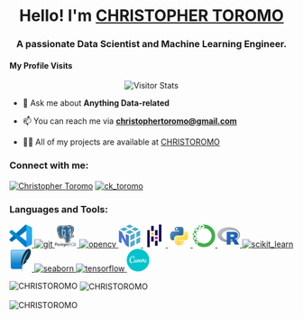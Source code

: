 <h1 align="center"> Hello! I'm <a href="https://CHRISTOROMO.github.io/My-Portfolio/index.html">CHRISTOPHER TOROMO</a> </h1>

<h3 align="center">A passionate Data Scientist and Machine Learning Engineer.</h3>

#### My Profile Visits 

<div align="center">
        <img alt="Visitor Stats" 
            src="https://widgetbite.com/stats/ChristopherToromo"/>  
    </div>

- 💬 Ask me about **Anything Data-related**

- 📫 You can reach me via **christophertoromo@gmail.com**

- 👨‍💻 All of my projects are available at [CHRISTOROMO](https://github.com/CHRISTOROMO?tab=repositories)

<h3 align="left">Connect with me:</h3>
<p align="left">
<a href="https://linkedin.com/in/ctoromo" target="Blank"><img align="center" src="https://raw.githubusercontent.com/rahuldkjain/github-profile-readme-generator/master/src/images/icons/Social/linked-in-alt.svg" alt="Christopher Toromo" height="30" width="40" /></a>
<a href="https://twitter.com/ck_toromo" target="blank"><img align="center" src="https://cdn.jsdelivr.net/npm/simple-icons@3.0.1/icons/twitter.svg" alt="ck_toromo" height="30" width="40" /></a>

<h3 align="left">Languages and Tools:</h3>
<p align="left"> 
<a href="https://www.code.visualstudio.com" target="_blank" rel="noreferrer"> <img src="https://github.com/devicons/devicon/blob/master/icons/vscode/vscode-original.svg" alt="r" width="40" height="40"/> </a>
<a href="https://git-scm.com/" target="_blank" rel="noreferrer"> <img src="https://www.vectorlogo.zone/logos/git-scm/git-scm-icon.svg" alt="git" width="40" height="40"/> </a> 
<a href="https://www.postgresql.org" target="_blank"> <img src="https://raw.githubusercontent.com/devicons/devicon/master/icons/postgresql/postgresql-original-wordmark.svg" alt="postgresql" width="40" height="40"/> </a> 
<a href="https://opencv.org/" target="_blank" rel="noreferrer"> <img src="https://www.vectorlogo.zone/logos/opencv/opencv-icon.svg" alt="opencv" width="40" height="40"/> </a> 
<a href="https://numpy.org/" target="_blank" rel="noreferrer"> <img src="https://github.com/devicons/devicon/blob/master/icons/numpy/numpy-original.svg" alt="pandas" width="40" height="40"/> </a> 
<a href="https://pandas.pydata.org/" target="_blank" rel="noreferrer"> <img src="https://raw.githubusercontent.com/devicons/devicon/2ae2a900d2f041da66e950e4d48052658d850630/icons/pandas/pandas-original.svg" alt="pandas" width="40" height="40"/> </a> 
<a href="https://www.python.org" target="_blank" rel="noreferrer"> <img src="https://raw.githubusercontent.com/devicons/devicon/master/icons/python/python-original.svg" alt="python" width="40" height="40"/> </a>
<a href="https://www.anaconda.org" target="_blank" rel="noreferrer"> <img src="https://github.com/devicons/devicon/blob/master/icons/anaconda/anaconda-original.svg" alt="anaconda" width="40" height="40"/> </a>
<a href="https://www.r-project.org" target="_blank" rel="noreferrer"> <img src="https://github.com/devicons/devicon/blob/master/icons/r/r-original.svg" alt="r" width="40" height="40"/> </a>
<a href="https://scikit-learn.org/" target="_blank" rel="noreferrer"> <img src="https://upload.wikimedia.org/wikipedia/commons/0/05/Scikit_learn_logo_small.svg" alt="scikit_learn" width="40" height="40"/> </a> 
<a href="https://www.sqlite.org" target="_blank" rel="noreferrer"> <img src="https://github.com/devicons/devicon/blob/master/icons/sqlite/sqlite-original.svg" alt="r" width="40" height="40"/> </a>
<a href="https://seaborn.pydata.org/" target="_blank" rel="noreferrer"> <img src="https://seaborn.pydata.org/_images/logo-mark-lightbg.svg" alt="seaborn" width="40" height="40"/> </a> <a href="https://www.tensorflow.org" target="_blank" rel="noreferrer"> <img src="https://www.vectorlogo.zone/logos/tensorflow/tensorflow-icon.svg" alt="tensorflow" width="40" height="40"/> </a> 
<a href="https://www.canva.com/" target="_blank" rel="noreferrer"> <img src="https://github.com/devicons/devicon/blob/master/icons/canva/canva-original.svg" width="40" height="40"/> </a>
</p>

<p><img align="left" src="https://github-readme-stats.vercel.app/api/top-langs?username=CHRISTOROMO&show_icons=true&locale=en&layout=compact" alt="CHRISTOROMO" /></p>

<p>&nbsp;<img align="center" src="https://github-readme-stats.vercel.app/api?username=CHRISTOROMO&show_icons=true&locale=en" alt="CHRISTOROMO" /></p>

<p><img align="center" src="https://github-readme-streak-stats.herokuapp.com/?user=estherogutu&" alt="CHRISTOROMO" /></p>
